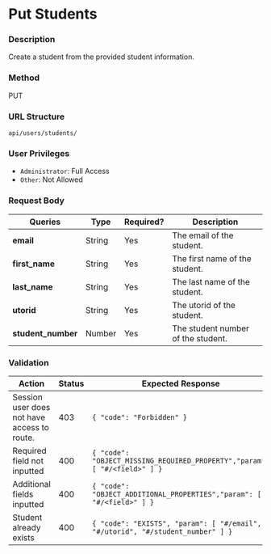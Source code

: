 Put Students
===
### Description
Create a student from the provided student information.

### Method
PUT

### URL Structure
`api/users/students/`

### User Privileges
* `Administrator`: Full Access
* `Other`: Not Allowed

### Request Body
| Queries            | Type    | Required? |  Description                       |
|--------------------|---------|-----------|------------------------------------|
| **email**          | String  | Yes       |  The email of the student.         |
| **first_name**     | String  | Yes       |  The first name of the student.    |
| **last_name**      | String  | Yes       |  The last name of the student.     |
| **utorid**         | String  | Yes       |  The utorid of the student.        |
| **student_number** | Number  | Yes       |  The student number of the student.|

### Validation
| Action                                      | Status | Expected Response                                                              |
|---------------------------------------------|--------|--------------------------------------------------------------------------------|
| Session user does not have access to route. | 403    | `{ "code": "Forbidden" }`                                                      |
| Required field not inputted                 | 400    | `{ "code": "OBJECT_MISSING_REQUIRED_PROPERTY","param": [ "#/<field>" ] }`      |
| Additional fields inputted                  | 400    | `{ "code": "OBJECT_ADDITIONAL_PROPERTIES","param": [ "#/<field>" ] }`          |
| Student already exists                      | 400    | `{ "code": "EXISTS", "param": [ "#/email", "#/utorid", "#/student_number" ] }` |